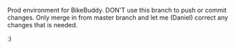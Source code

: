 Prod environment for BikeBuddy. 
DON'T use this branch to push or commit changes. Only merge in from master branch and let
me (Daniel) correct any changes that is needed.

:)
